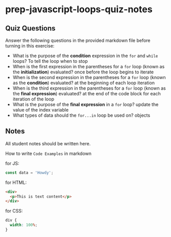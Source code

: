 # prep-javascript-loops-quiz-notes

## Quiz Questions

Answer the following questions in the provided markdown file before turning in this exercise:

- What is the purpose of the **condition** expression in the `for` and `while` loops?
  To tell the loop when to stop
- When is the first expression in the parentheses for a `for` loop (known as the **initialization**) evaluated?
  once before the loop begins to iterate
- When is the second expression in the parentheses for a `for` loop (known as the **condition**) evaluated?
  at the beginning of each loop iteration
- When is the third expression in the parentheses for a `for` loop (known as the **final expression**) evaluated?
  at the end of the code block for each iteration of the loop
- What is the purpose of the **final expression** in a `for` loop?
  update the value of the index variable
- What types of data should the `for...in` loop be used on?
  objects

## Notes

All student notes should be written here.

How to write `Code Examples` in markdown

for JS:

```javascript
const data = 'Howdy';
```

for HTML:

```html
<div>
  <p>This is text content</p>
</div>
```

for CSS:

```css
div {
  width: 100%;
}
```
